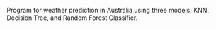 Program for weather prediction in Australia using three models; KNN, Decision Tree, and Random Forest Classifier.
